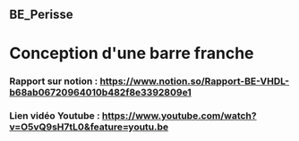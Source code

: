## BE_Perisse
# Conception d'une barre franche
###  Rapport sur notion : https://www.notion.so/Rapport-BE-VHDL-b68ab06720964010b482f8e3392809e1
### Lien vidéo Youtube : https://www.youtube.com/watch?v=O5vQ9sH7tL0&feature=youtu.be

